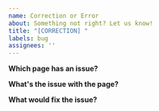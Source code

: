 ```yaml
---
name: Correction or Error
about: Something not right? Let us know!
title: "[CORRECTION] "
labels: bug
assignees: ''
---
```


<!-- All fields are optional, but the more you can provide, and sooner we can fix it. -->

**Which page has an issue?**

<!-- A link, a pae title, anythin to help find the pae in question. -->

**What's the issue with the page?**

<!-- Give a description of the issue, keeping in mind that this is a public forum. -->

**What would fix the issue?**

<!--
  If it's a typo, how is it supposed to be spelt?
  If the information is out of date, what's the correct information?
-->

<!--
  Thanks for helping to make this project better for everyone!**
-->
